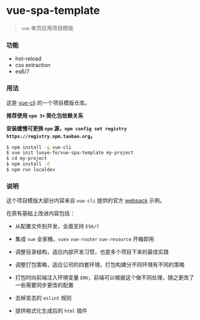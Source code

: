 # vue-spa-template

> `vue` 单页应用项目模版

### 功能

* hot-reload
* css extraction
* es6/7

### 用法

这是 [vue-cli](https://github.com/vuejs/vue-cli) 的一个项目模版仓库。   

**推荐使用 `npm 3+` 简化包依赖关系**  

**安装缓慢可更换 `npm` 源，`npm config set registry https://registry.npm.taobao.org`。**

``` bash
$ npm install -g vue-cli
$ vue init luoye-fe/vue-spa-template my-project
$ cd my-project
$ npm install -d
$ npm run localdev
```

### 说明

这个项目模版大部分内容来自 `vue-cli` 提供的官方 [webpack](https://github.com/vuejs-templates/webpack) 示例。  

在原有基础上改进内容包括：  

* 从配置文件到开发，全面支持 `ES6/7`

* 集成 `vue` 全家桶，`vuex` `vue-router` `vue-resource` 开箱即用

* 调整目录结构，适应内部开发习惯，也是多个项目下来的最佳实践

* 调整打包策略，适应公司的四套环境，打包构建分不同环境有不同的策略

* 打包时向前端注入环境变量 `ENV`，前端可以根据这个做不同处理，随之更改了一些需要同步更改的配置

* 去掉变态的 `eslint` 规则

* 提供格式化生成后的 `html` 插件
